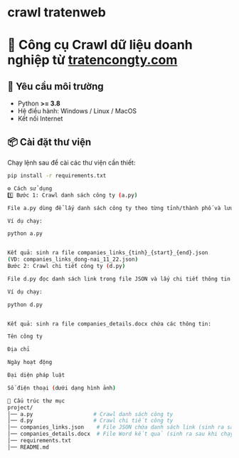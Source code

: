 # crawl tratenweb
# 🏢 Công cụ Crawl dữ liệu doanh nghiệp từ [tratencongty.com](https://www.tratencongty.com)

## 🚀 Yêu cầu môi trường
- Python **>= 3.8**
- Hệ điều hành: Windows / Linux / MacOS
- Kết nối Internet

## 📦 Cài đặt thư viện
Chạy lệnh sau để cài các thư viện cần thiết:

```bash
pip install -r requirements.txt

⚙️ Cách sử dụng
1️⃣ Bước 1: Crawl danh sách công ty (a.py)

File a.py dùng để lấy danh sách công ty theo từng tỉnh/thành phố và lưu ra file .json.

Ví dụ chạy:

python a.py


Kết quả: sinh ra file companies_links_{tinh}_{start}_{end}.json
(VD: companies_links_dong-nai_11_22.json)
Bước 2: Crawl chi tiết công ty (d.py)

File d.py đọc danh sách link trong file JSON và lấy chi tiết thông tin công ty, sau đó xuất ra file .docx .

Ví dụ chạy:

python d.py


Kết quả: sinh ra file companies_details.docx chứa các thông tin:

Tên công ty

Địa chỉ

Ngày hoạt động

Đại diện pháp luật

Số điện thoại (dưới dạng hình ảnh)

📂 Cấu trúc thư mục
project/
│── a.py                   # Crawl danh sách công ty
│── d.py                   # Crawl chi tiết công ty
│── companies_links.json    # File JSON chứa danh sách link (sinh ra sau khi chạy a.py)
│── companies_details.docx  # File Word kết quả (sinh ra sau khi chạy d.py)
│── requirements.txt
│── README.md
